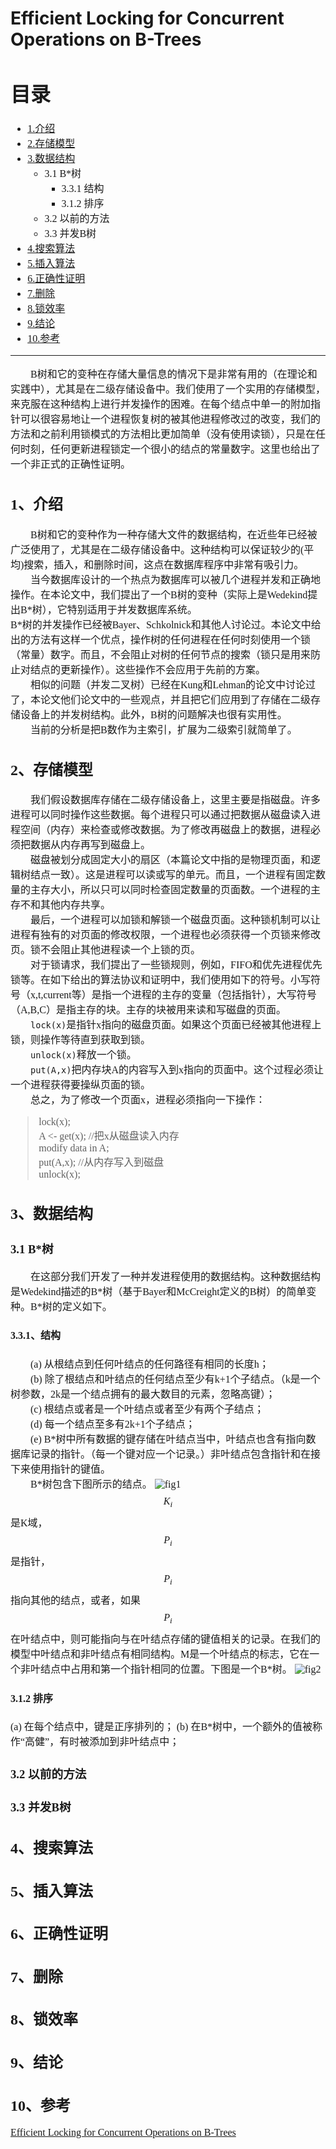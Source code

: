 # Efficient Locking for Concurrent Operations on B-Trees
<font face="微软雅黑" size="3px">

# 目录
* [1.介绍](#1、介绍)
* [2.存储模型](#2、存储模型)
* [3.数据结构](#3、数据结构)
  * 3.1 B*树
    * 3.3.1 结构
    * 3.1.2 排序 
  * 3.2 以前的方法
  * 3.3 并发B树
* [4.搜索算法](#4、搜索算法)
* [5.插入算法](#5、插入算法)
* [6.正确性证明](#6、正确性证明)
* [7.删除](#7、删除)
* [8.锁效率](#8、锁效率)
* [9.结论](#9、结论)
* [10.参考](#10、参考)

---------------------------------------------------------
　　B树和它的变种在存储大量信息的情况下是非常有用的（在理论和实践中），尤其是在二级存储设备中。我们使用了一个实用的存储模型，来克服在这种结构上进行并发操作的困难。在每个结点中单一的附加指针可以很容易地让一个进程恢复树的被其他进程修改过的改变，我们的方法和之前利用锁模式的方法相比更加简单（没有使用读锁），只是在任何时刻，任何更新进程锁定一个很小的结点的常量数字。这里也给出了一个非正式的正确性证明。
## 1、介绍
　　B树和它的变种作为一种存储大文件的数据结构，在近些年已经被广泛使用了，尤其是在二级存储设备中。这种结构可以保证较少的(平均)搜索，插入，和删除时间，这点在数据库程序中非常有吸引力。  
　　当今数据库设计的一个热点为数据库可以被几个进程并发和正确地操作。在本论文中，我们提出了一个B树的变种（实际上是Wedekind提出B\*树），它特别适用于并发数据库系统。  
    B\*树的并发操作已经被Bayer、Schkolnick和其他人讨论过。本论文中给出的方法有这样一个优点，操作树的任何进程在任何时刻使用一个锁（常量）数字。而且，不会阻止对树的任何节点的搜索（锁只是用来防止对结点的更新操作）。这些操作不会应用于先前的方案。  
　　相似的问题（并发二叉树）已经在Kung和Lehman的论文中讨论过了，本论文他们论文中的一些观点，并且把它们应用到了存储在二级存储设备上的并发树结构。此外，B树的问题解决也很有实用性。  
　　当前的分析是把B数作为主索引，扩展为二级索引就简单了。

## 2、存储模型
　　我们假设数据库存储在二级存储设备上，这里主要是指磁盘。许多进程可以同时操作这些数据。每个进程只可以通过把数据从磁盘读入进程空间（内存）来检查或修改数据。为了修改再磁盘上的数据，进程必须把数据从内存再写到磁盘上。  
　　磁盘被划分成固定大小的扇区（本篇论文中指的是物理页面，和逻辑树结点一致）。这是进程可以读或写的单元。而且，一个进程有固定数量的主存大小，所以只可以同时检查固定数量的页面数。一个进程的主存不和其他内存共享。  
　　最后，一个进程可以加锁和解锁一个磁盘页面。这种锁机制可以让进程有独有的对页面的修改权限，一个进程也必须获得一个页锁来修改页。锁不会阻止其他进程读一个上锁的页。  
　　对于锁请求，我们提出了一些锁规则，例如，FIFO和优先进程优先锁等。在如下给出的算法协议和证明中，我们使用如下的符号。小写符号（x,t,current等）是指一个进程的主存的变量（包括指针），大写符号（A,B,C）是指主存的块。主存的块被用来读和写磁盘的页面。   
　　`lock(x)`是指针x指向的磁盘页面。如果这个页面已经被其他进程上锁，则操作等待直到获取到锁。  
　　`unlock(x)`释放一个锁。  
　　`put(A,x)`把内存块A的内容写入到x指向的页面中。这个过程必须让一个进程获得要操纵页面的锁。  
　　总之，为了修改一个页面x，进程必须指向一下操作：  
  > lock(x);  
  > A <- get(x); //把x从磁盘读入内存  
  > modify data in A;  
  > put(A,x);   //从内存写入到磁盘  
  > unlock(x);  

## 3、数据结构
### 3.1 B*树
　　在这部分我们开发了一种并发进程使用的数据结构。这种数据结构是Wedekind描述的B\*树（基于Bayer和McCreight定义的B树）的简单变种。B\*树的定义如下。
#### 3.3.1、结构 
　　(a) 从根结点到任何叶结点的任何路径有相同的长度h；  
　　(b) 除了根结点和叶结点的任何结点至少有k+1个子结点。（k是一个树参数，2k是一个结点拥有的最大数目的元素，忽略高键）；  
　　(c) 根结点或者是一个叶结点或者至少有两个子结点；  
　　(d) 每一个结点至多有2k+1个子结点；    
　　(e) B\*树中所有数据的键存储在叶结点当中，叶结点也含有指向数据库记录的指针。（每一个键对应一个记录。）非叶结点包含指针和在接下来使用指针的键值。   
　　B\*树包含下图所示的结点。
![fig1](images/fig1.png)
$$K_{i}$$是K域，$$P_{i}$$是指针，$$P_{i}$$指向其他的结点，或者，如果$$P_{i}$$在叶结点中，则可能指向与在叶结点存储的键值相关的记录。在我们的模型中叶结点和非叶结点有相同结构。M是一个叶结点的标志，它在一个非叶结点中占用和第一个指针相同的位置。下图是一个B\*树。
![fig2](images/fig2.png)
#### 3.1.2 排序
  (a) 在每个结点中，键是正序排列的；
  (b) 在B*树中，一个额外的值被称作“高健”，有时被添加到非叶结点中；
### 3.2 以前的方法
### 3.3 并发B树
## 4、搜索算法

## 5、插入算法

## 6、正确性证明
## 7、删除

## 8、锁效率

## 9、结论

## 10、参考
[Efficient Locking for Concurrent Operations on B-Trees](https://pages.cs.wisc.edu/~zuyu/summaries/cs764/bLinkTree)